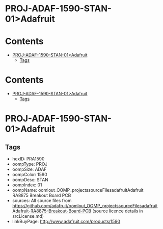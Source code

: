 
PROJ-ADAF-1590-STAN-01>Adafruit
===============================

Contents
========

* [PROJ-ADAF-1590-STAN-01>Adafruit](#proj-adaf-1590-stan-01adafruit)
	* [Tags](#tags)

Contents
========

* [PROJ-ADAF-1590-STAN-01>Adafruit](#proj-adaf-1590-stan-01adafruit)
	* [Tags](#tags)

# PROJ-ADAF-1590-STAN-01>Adafruit

## Tags

- hexID: PRA1590
- oompType: PROJ
- oompSize: ADAF
- oompColor: 1590
- oompDesc: STAN
- oompIndex: 01
- oompName: oomlout_OOMP_projectssourceFilesadafruitAdafruit RA8875 Breakout Board PCB
- sources: All source files from https://github.com/adafruit/oomlout_OOMP_projectssourceFilesadafruitAdafruit-RA8875-Breakout-Board-PCB (source licence details in srcLicense.md)
- linkBuyPage: http://www.adafruit.com/products/1590
